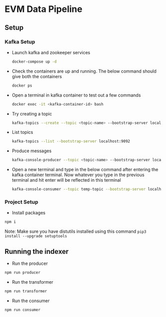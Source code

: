 # EVM Data Pipeline

## Setup

### Kafka Setup

* Launch kafka and zookeeper services

    ```sh
    docker-compose up -d
    ```

* Check the containers are up and running. The below command should give both the containers

    ```sh
    docker ps
    ```

* Open a terminal in kafka container to test out a few commands

    ```sh
    docker exec -it <kafka-container-id> bash
    ```

* Try creating a topic

    ```sh
    kafka-topics --create --topic <topic-name> --bootstrap-server localhost:9092 --partitions 1 --replication-factor 1
    ```

* List topics

    ```sh
    kafka-topics --list --bootstrap-server localhost:9092
    ```

* Produce messages

    ```sh
    kafka-console-producer --topic <topic-name> --bootstrap-server localhost:9092
    ```

* Open a new terminal and type in the below command after entering the kafka container terminal. Now whatever you type in the previous terminal and hit enter will be reflected in this terminal

    ```sh
    kafka-console-consumer --topic temp-topic --bootstrap-server localhost:9092 --from-beginning
    ```


### Project Setup

* Install packages

```sh
npm i
```

Note: Make sure you have distutils installed using this command `pip3 install --upgrade setuptools`

## Running the indexer

* Run the producer

```sh
npm run producer
```

* Run the transformer

```sh
npm run transformer
```

* Run the consumer

```sh
npm run consumer
```
